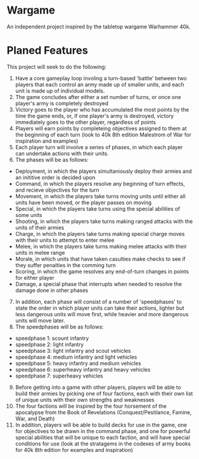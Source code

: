 # Wargame
An independent project inspired by the tabletop wargame Warhammer 40k.

# Planed Features
This project will seek to do the following:
1. Have a core gameplay loop involing a turn-based 'battle' between two players that each control an army made up of smaller units, and each unit is made up of individual models.
2. The game concludes after either a set number of turns, or once one player's army is completely destroyed
3. Victory goes to the player who has accumulated the most points by the time the game ends, or, if one player's army is destroyed, victory immediately goes to the other player, regardless of points
4. Players will earn points by completeing objectives assigned to them at the beginning of each turn (look to 40k 8th edition Malestrom of War for inspiration and examples)
5. Each player turn will involve a series of phases, in which each player can undertake actions with their units.
6. The phases will be as follows:
  - Deployment, in which the players simultaniously deploy their armies and an inititive order is decided upon
  - Command, in which the players resolve any beginning of turn effects, and recieve objectives for the turn
  - Movement, in which the players take turns moving units until either all units have been moved, or the player passes on moving
  - Special, in which the players take turns using the special abilities of some units
  - Shooting, in which the players take turns making ranged attacks with the units of their armies
  - Charge, in which the players take turns making special charge moves with their units to attempt to enter melee
  - Melee, in which the players take turns making melee attacks with their units in melee range
  - Morale, in which units that have taken casulties make checks to see if they suffer penalties in the comming turn
  - Scoring, in which the game resolves any end-of-turn changes in points for either player
  - Damage, a special phase that interrupts when needed to resolve the damage done in other phases
7. In addition, each phase will consist of a number of 'speedphases' to state the order in which player units can take their actions, lighter but less dangerous units will move first, while heavier and more dangerous units will move later.
8.  The speedphases will be as follows:
  - speedphase 1: scount infantry
  - speedphase 2: light infantry
  - speedphase 3: light infantry and scout vehicles
  - speedphase 4: medium infantry and light vehicles
  - speedphase 5: heavy infantry and medium vehicles
  - speedphase 6: superheavy infantry and heavy vehicles
  - speedphase 7: superheavy vehicles
9. Before getting into a game with other players, players will be able to build their armies by picking one of four factions, each with their own list of unique units with their own strengths and weaknesses
10. The four factions will be inspired by the four horsement of the apocalypse from the Book of Revelations (Conquest/Pestilance, Famine, War, and Death)
11. In addition, players will be able to build decks for use in the game, one for objectives to be drawn in the command phase, and one for powerful special abilities that will be unique to each faction, and will have special conditions for use (look at the stratagems in the codexes of army books for 40k 8th edition for examples and inspiration)

